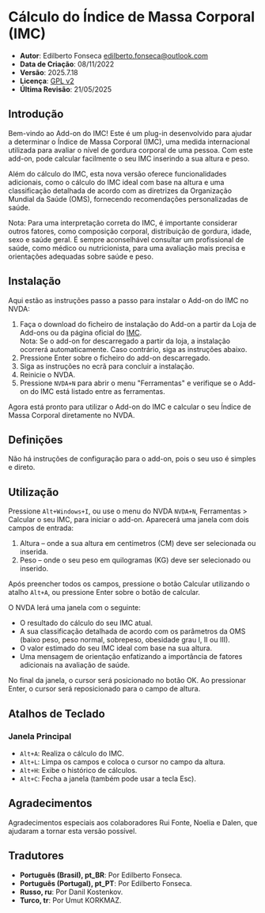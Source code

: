 # Cálculo do Índice de Massa Corporal (IMC)

* **Autor**: Edilberto Fonseca [edilberto.fonseca@outlook.com](mailto:edilberto.fonseca@outlook.com)
* **Data de Criação**: 08/11/2022
* **Versão**: 2025.7.18
* **Licença**: [GPL v2](https://www.gnu.org/licenses/gpl-2.0.html)
* **Última Revisão**: 21/05/2025

## Introdução

Bem-vindo ao Add-on do IMC! Este é um plug-in desenvolvido para ajudar a determinar o Índice de Massa Corporal (IMC), uma medida internacional utilizada para avaliar o nível de gordura corporal de uma pessoa. Com este add-on, pode calcular facilmente o seu IMC inserindo a sua altura e peso.

Além do cálculo do IMC, esta nova versão oferece funcionalidades adicionais, como o cálculo do IMC ideal com base na altura e uma classificação detalhada de acordo com as diretrizes da Organização Mundial da Saúde (OMS), fornecendo recomendações personalizadas de saúde.

Nota: Para uma interpretação correta do IMC, é importante considerar outros fatores, como composição corporal, distribuição de gordura, idade, sexo e saúde geral. É sempre aconselhável consultar um profissional de saúde, como médico ou nutricionista, para uma avaliação mais precisa e orientações adequadas sobre saúde e peso.

## Instalação

Aqui estão as instruções passo a passo para instalar o Add-on do IMC no NVDA:

1. Faça o download do ficheiro de instalação do Add-on a partir da Loja de Add-ons ou da página oficial do [IMC](https://github.com/EdilbertoFonseca/BMI).  
   Nota: Se o add-on for descarregado a partir da loja, a instalação ocorrerá automaticamente. Caso contrário, siga as instruções abaixo.
2. Pressione Enter sobre o ficheiro do add-on descarregado.
3. Siga as instruções no ecrã para concluir a instalação.
4. Reinicie o NVDA.
5. Pressione `NVDA+N` para abrir o menu "Ferramentas" e verifique se o Add-on do IMC está listado entre as ferramentas.

Agora está pronto para utilizar o Add-on do IMC e calcular o seu Índice de Massa Corporal diretamente no NVDA.

## Definições

Não há instruções de configuração para o add-on, pois o seu uso é simples e direto.

## Utilização

Pressione `Alt+Windows+I`, ou use o menu do NVDA `NVDA+N`, Ferramentas > Calcular o seu IMC, para iniciar o add-on. Aparecerá uma janela com dois campos de entrada:

1. Altura – onde a sua altura em centímetros (CM) deve ser selecionada ou inserida.
2. Peso – onde o seu peso em quilogramas (KG) deve ser selecionado ou inserido.

Após preencher todos os campos, pressione o botão Calcular utilizando o atalho `Alt+A`, ou pressione Enter sobre o botão de calcular.

O NVDA lerá uma janela com o seguinte:

* O resultado do cálculo do seu IMC atual.
* A sua classificação detalhada de acordo com os parâmetros da OMS (baixo peso, peso normal, sobrepeso, obesidade grau I, II ou III).
* O valor estimado do seu IMC ideal com base na sua altura.
* Uma mensagem de orientação enfatizando a importância de fatores adicionais na avaliação de saúde.

No final da janela, o cursor será posicionado no botão OK. Ao pressionar Enter, o cursor será reposicionado para o campo de altura.

## Atalhos de Teclado

### Janela Principal

* `Alt+A`: Realiza o cálculo do IMC.
* `Alt+L`: Limpa os campos e coloca o cursor no campo da altura.
* `Alt+H`: Exibe o histórico de cálculos.
* `Alt+C`: Fecha a janela (também pode usar a tecla Esc).

## Agradecimentos

Agradecimentos especiais aos colaboradores Rui Fonte, Noelia e Dalen, que ajudaram a tornar esta versão possível.

## Tradutores

* **Português (Brasil), pt_BR**: Por Edilberto Fonseca.  
* **Português (Portugal), pt_PT**: Por Edilberto Fonseca.  
* **Russo, ru**: Por Danil Kostenkov.  
* **Turco, tr**: Por Umut KORKMAZ.
